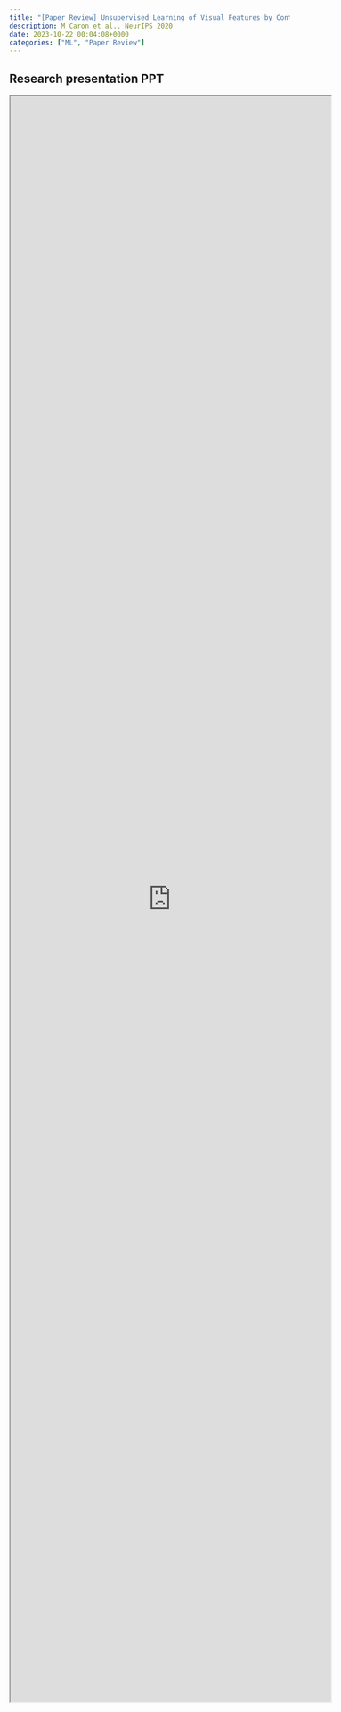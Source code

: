 ```yaml
---
title: "[Paper Review] Unsupervised Learning of Visual Features by Contrasting Cluster Assignments" 
description: M Caron et al., NeurIPS 2020
date: 2023-10-22 00:04:08+0000
categories: ["ML", "Paper Review"]
---
```



## Research presentation PPT 

<iframe src="https://kaistackr-my.sharepoint.com/personal/krait_kaist_ac_kr/_layouts/15/Doc.aspx?sourcedoc={14a78921-123b-4def-8b1e-aa9ff273ab05}&amp;action=embedview&amp;wdAr=1.7777777777777777" style="display:block; width:60vw; height: 72vh"></iframe>

